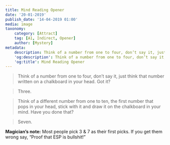 ```yaml
---
title: Mind Reading Opener
date: '20-01-2019'
publish_date: '14-04-2019 01:00'
media: image
taxonomy:
    category: [Attract]
    tag: [A1, Indirect, Opener]
    author: [Mystery]
metadata:
    description: Think of a number from one to four, don’t say it, just think that number written on a chalkboard in your head.
    'og:description': Think of a number from one to four, don’t say it, just think that number written on a chalkboard in your head.
    'og:title': Mind Reading Opener
---
```


> Think of a number from one to four, don’t say it, just think that number written on a chalkboard in your head. Got it?

> Three.

> Think of a different number from one to ten, the first number that pops in your head, stick with it and draw it on the chalkboard in your mind. Have you done that?

> Seven.

**Magician’s note:** Most people pick 3 & 7 as their first picks. If you get them wrong say, “Proof that ESP is bullshit!”